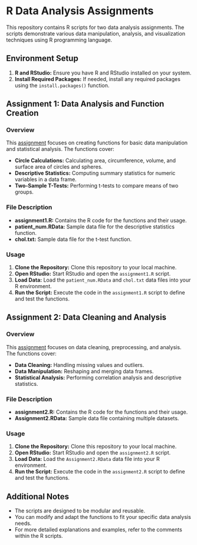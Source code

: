 # R Data Analysis Assignments

This repository contains R scripts for two data analysis assignments. The scripts demonstrate various data manipulation, analysis, and visualization techniques using R programming language.

## Environment Setup

1. **R and RStudio:** Ensure you have R and RStudio installed on your system.
2. **Install Required Packages:** If needed, install any required packages using the `install.packages()` function.

## Assignment 1: Data Analysis and Function Creation

### Overview

This [assignment](https://github.com/nabilshadman/r-data-analysis/tree/main/assignment1) focuses on creating functions for basic data manipulation and statistical analysis. The functions cover:

* **Circle Calculations:** Calculating area, circumference, volume, and surface area of circles and spheres.
* **Descriptive Statistics:** Computing summary statistics for numeric variables in a data frame.
* **Two-Sample T-Tests:** Performing t-tests to compare means of two groups.

### File Description

* **assignment1.R:** Contains the R code for the functions and their usage.
* **patient_num.RData:** Sample data file for the descriptive statistics function.
* **chol.txt:** Sample data file for the t-test function.

### Usage

1. **Clone the Repository:** Clone this repository to your local machine.
2. **Open RStudio:** Start RStudio and open the `assignment1.R` script.
3. **Load Data:** Load the `patient_num.RData` and `chol.txt` data files into your R environment.
4. **Run the Script:** Execute the code in the `assignment1.R` script to define and test the functions.

## Assignment 2: Data Cleaning and Analysis

### Overview

This [assignment](https://github.com/nabilshadman/r-data-analysis/tree/main/assignment2) focuses on data cleaning, preprocessing, and analysis. The functions cover:

* **Data Cleaning:** Handling missing values and outliers.
* **Data Manipulation:** Reshaping and merging data frames.
* **Statistical Analysis:** Performing correlation analysis and descriptive statistics.

### File Description

* **assignment2.R:** Contains the R code for the functions and their usage.
* **Assignment2.RData:** Sample data file containing multiple datasets.

### Usage

1. **Clone the Repository:** Clone this repository to your local machine.
2. **Open RStudio:** Start RStudio and open the `assignment2.R` script.
3. **Load Data:** Load the `Assignment2.RData` data file into your R environment.
4. **Run the Script:** Execute the code in the `assignment2.R` script to define and test the functions.

## **Additional Notes**

* The scripts are designed to be modular and reusable.
* You can modify and adapt the functions to fit your specific data analysis needs.
* For more detailed explanations and examples, refer to the comments within the R scripts.
